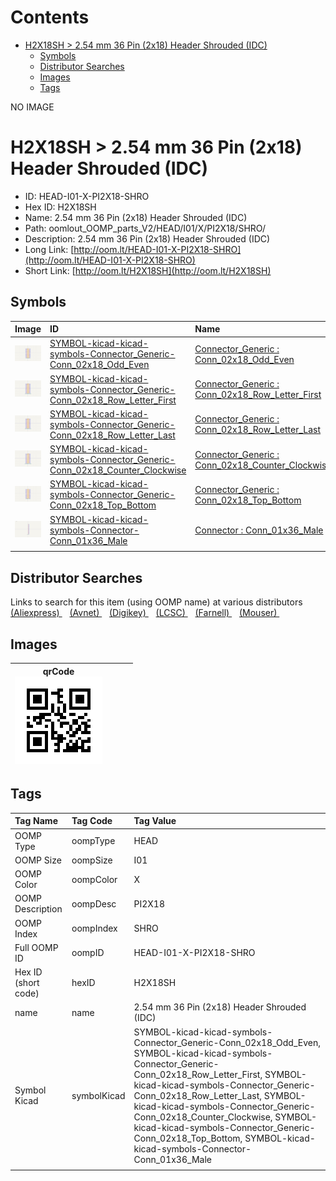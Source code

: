 



Contents
========

* [H2X18SH > 2.54 mm 36 Pin (2x18) Header Shrouded (IDC)](#h2x18sh--254-mm-36-pin-2x18-header-shrouded-idc)
	* [Symbols](#symbols)
	* [Distributor Searches](#distributor-searches)
	* [Images](#images)
	* [Tags](#tags)
  
NO IMAGE  
# H2X18SH > 2.54 mm 36 Pin (2x18) Header Shrouded (IDC)

- ID: HEAD-I01-X-PI2X18-SHRO
- Hex ID: H2X18SH
- Name: 2.54 mm 36 Pin (2x18) Header Shrouded (IDC)
- Path: oomlout_OOMP_parts_V2/HEAD/I01/X/PI2X18/SHRO/
- Description: 2.54 mm 36 Pin (2x18) Header Shrouded (IDC)
- Long Link: [http://oom.lt/HEAD-I01-X-PI2X18-SHRO](http://oom.lt/HEAD-I01-X-PI2X18-SHRO)
- Short Link: [http://oom.lt/H2X18SH](http://oom.lt/H2X18SH)

## Symbols
  

|Image|ID|Name|
| :--- | :--- | :--- |
|[![](https://raw.githubusercontent.com/oomlout/oomlout_OOMP_eda_V2/main/SYMBOL/kicad/kicad-symbols/Connector_Generic/Conn_02x18_Odd_Even/image_140.png)](https://github.com/oomlout/oomlout_OOMP_eda_V2/tree/main/SYMBOL/kicad/kicad-symbols/Connector_Generic/Conn_02x18_Odd_Even/)|[SYMBOL-kicad-kicad-symbols-Connector_Generic-Conn_02x18_Odd_Even](https://github.com/oomlout/oomlout_OOMP_eda_V2/tree/main/SYMBOL/kicad/kicad-symbols/Connector_Generic/Conn_02x18_Odd_Even/)|[Connector_Generic : Conn_02x18_Odd_Even](https://github.com/oomlout/oomlout_OOMP_eda_V2/tree/main/SYMBOL/kicad/kicad-symbols/Connector_Generic/Conn_02x18_Odd_Even/)|
|[![](https://raw.githubusercontent.com/oomlout/oomlout_OOMP_eda_V2/main/SYMBOL/kicad/kicad-symbols/Connector_Generic/Conn_02x18_Row_Letter_First/image_140.png)](https://github.com/oomlout/oomlout_OOMP_eda_V2/tree/main/SYMBOL/kicad/kicad-symbols/Connector_Generic/Conn_02x18_Row_Letter_First/)|[SYMBOL-kicad-kicad-symbols-Connector_Generic-Conn_02x18_Row_Letter_First](https://github.com/oomlout/oomlout_OOMP_eda_V2/tree/main/SYMBOL/kicad/kicad-symbols/Connector_Generic/Conn_02x18_Row_Letter_First/)|[Connector_Generic : Conn_02x18_Row_Letter_First](https://github.com/oomlout/oomlout_OOMP_eda_V2/tree/main/SYMBOL/kicad/kicad-symbols/Connector_Generic/Conn_02x18_Row_Letter_First/)|
|[![](https://raw.githubusercontent.com/oomlout/oomlout_OOMP_eda_V2/main/SYMBOL/kicad/kicad-symbols/Connector_Generic/Conn_02x18_Row_Letter_Last/image_140.png)](https://github.com/oomlout/oomlout_OOMP_eda_V2/tree/main/SYMBOL/kicad/kicad-symbols/Connector_Generic/Conn_02x18_Row_Letter_Last/)|[SYMBOL-kicad-kicad-symbols-Connector_Generic-Conn_02x18_Row_Letter_Last](https://github.com/oomlout/oomlout_OOMP_eda_V2/tree/main/SYMBOL/kicad/kicad-symbols/Connector_Generic/Conn_02x18_Row_Letter_Last/)|[Connector_Generic : Conn_02x18_Row_Letter_Last](https://github.com/oomlout/oomlout_OOMP_eda_V2/tree/main/SYMBOL/kicad/kicad-symbols/Connector_Generic/Conn_02x18_Row_Letter_Last/)|
|[![](https://raw.githubusercontent.com/oomlout/oomlout_OOMP_eda_V2/main/SYMBOL/kicad/kicad-symbols/Connector_Generic/Conn_02x18_Counter_Clockwise/image_140.png)](https://github.com/oomlout/oomlout_OOMP_eda_V2/tree/main/SYMBOL/kicad/kicad-symbols/Connector_Generic/Conn_02x18_Counter_Clockwise/)|[SYMBOL-kicad-kicad-symbols-Connector_Generic-Conn_02x18_Counter_Clockwise](https://github.com/oomlout/oomlout_OOMP_eda_V2/tree/main/SYMBOL/kicad/kicad-symbols/Connector_Generic/Conn_02x18_Counter_Clockwise/)|[Connector_Generic : Conn_02x18_Counter_Clockwise](https://github.com/oomlout/oomlout_OOMP_eda_V2/tree/main/SYMBOL/kicad/kicad-symbols/Connector_Generic/Conn_02x18_Counter_Clockwise/)|
|[![](https://raw.githubusercontent.com/oomlout/oomlout_OOMP_eda_V2/main/SYMBOL/kicad/kicad-symbols/Connector_Generic/Conn_02x18_Top_Bottom/image_140.png)](https://github.com/oomlout/oomlout_OOMP_eda_V2/tree/main/SYMBOL/kicad/kicad-symbols/Connector_Generic/Conn_02x18_Top_Bottom/)|[SYMBOL-kicad-kicad-symbols-Connector_Generic-Conn_02x18_Top_Bottom](https://github.com/oomlout/oomlout_OOMP_eda_V2/tree/main/SYMBOL/kicad/kicad-symbols/Connector_Generic/Conn_02x18_Top_Bottom/)|[Connector_Generic : Conn_02x18_Top_Bottom](https://github.com/oomlout/oomlout_OOMP_eda_V2/tree/main/SYMBOL/kicad/kicad-symbols/Connector_Generic/Conn_02x18_Top_Bottom/)|
|[![](https://raw.githubusercontent.com/oomlout/oomlout_OOMP_eda_V2/main/SYMBOL/kicad/kicad-symbols/Connector/Conn_01x36_Male/image_140.png)](https://github.com/oomlout/oomlout_OOMP_eda_V2/tree/main/SYMBOL/kicad/kicad-symbols/Connector/Conn_01x36_Male/)|[SYMBOL-kicad-kicad-symbols-Connector-Conn_01x36_Male](https://github.com/oomlout/oomlout_OOMP_eda_V2/tree/main/SYMBOL/kicad/kicad-symbols/Connector/Conn_01x36_Male/)|[Connector : Conn_01x36_Male](https://github.com/oomlout/oomlout_OOMP_eda_V2/tree/main/SYMBOL/kicad/kicad-symbols/Connector/Conn_01x36_Male/)|
||||

## Distributor Searches
  
Links to search for this item (using OOMP name) at various distributors  
[(Aliexpress) ](https://www.aliexpress.com/wholesale?SearchText=2.54+mm+36+Pin+2x18+Header+Shrouded+IDC)&nbsp;&nbsp;&nbsp;[(Avnet) ](https://www.avnet.com/shop/us/search/2.54+mm+36+Pin+2x18+Header+Shrouded+IDC)&nbsp;&nbsp;&nbsp;[(Digikey) ](https://www.digikey.co.uk/en/products/result?s=2.54+mm+36+Pin+2x18+Header+Shrouded+IDC)&nbsp;&nbsp;&nbsp;[(LCSC) ](https://www.lcsc.com/search?q=2.54+mm+36+Pin+2x18+Header+Shrouded+IDC)&nbsp;&nbsp;&nbsp;[(Farnell) ](https://uk.farnell.com/search?st=2.54+mm+36+Pin+2x18+Header+Shrouded+IDC)&nbsp;&nbsp;&nbsp;[(Mouser) ](https://www.mouser.com/c/?q=2.54+mm+36+Pin+2x18+Header+Shrouded+IDC)&nbsp;&nbsp;&nbsp;
## Images
  

|qrCode<br>[![](https://raw.githubusercontent.com/oomlout/oomlout_OOMP_parts_V2/main/HEAD/I01/X/PI2X18/SHRO/qrCode_140.png)](https://github.com/oomlout/oomlout_OOMP_parts_V2/tree/main/HEAD/I01/X/PI2X18/SHRO/qrCode.png)||||
| :---: | :---: | :---: | :---: |

## Tags
  

|Tag Name|Tag Code|Tag Value|
| :--- | :--- | :--- |
|OOMP Type|oompType|HEAD|
|OOMP Size|oompSize|I01|
|OOMP Color|oompColor|X|
|OOMP Description|oompDesc|PI2X18|
|OOMP Index|oompIndex|SHRO|
|Full OOMP ID|oompID|HEAD-I01-X-PI2X18-SHRO|
|Hex ID (short code)|hexID|H2X18SH|
|name|name|2.54 mm 36 Pin (2x18) Header Shrouded (IDC)|
|Symbol Kicad|symbolKicad|SYMBOL-kicad-kicad-symbols-Connector_Generic-Conn_02x18_Odd_Even, SYMBOL-kicad-kicad-symbols-Connector_Generic-Conn_02x18_Row_Letter_First, SYMBOL-kicad-kicad-symbols-Connector_Generic-Conn_02x18_Row_Letter_Last, SYMBOL-kicad-kicad-symbols-Connector_Generic-Conn_02x18_Counter_Clockwise, SYMBOL-kicad-kicad-symbols-Connector_Generic-Conn_02x18_Top_Bottom, SYMBOL-kicad-kicad-symbols-Connector-Conn_01x36_Male|
||||

